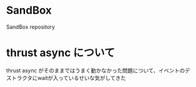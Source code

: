 # SandBox
SandBox repository

# thrust async について
thrust async がそのままではうまく動かなかった問題について、イベントのデストラクタにwaitが入っているせいな気がしてきた